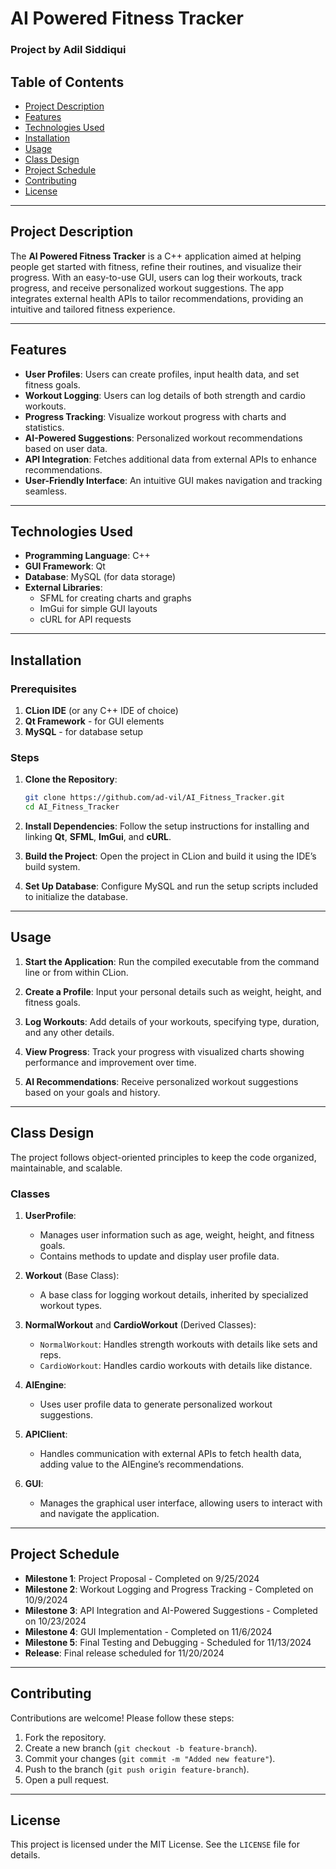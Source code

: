 # AI Powered Fitness Tracker

### Project by Adil Siddiqui

## Table of Contents
- [Project Description](#project-description)
- [Features](#features)
- [Technologies Used](#technologies-used)
- [Installation](#installation)
- [Usage](#usage)
- [Class Design](#class-design)
- [Project Schedule](#project-schedule)
- [Contributing](#contributing)
- [License](#license)

---

## Project Description

The **AI Powered Fitness Tracker** is a C++ application aimed at helping people get started with fitness, refine their routines, and visualize their progress. With an easy-to-use GUI, users can log their workouts, track progress, and receive personalized workout suggestions. The app integrates external health APIs to tailor recommendations, providing an intuitive and tailored fitness experience.

---

## Features

- **User Profiles**: Users can create profiles, input health data, and set fitness goals.
- **Workout Logging**: Users can log details of both strength and cardio workouts.
- **Progress Tracking**: Visualize workout progress with charts and statistics.
- **AI-Powered Suggestions**: Personalized workout recommendations based on user data.
- **API Integration**: Fetches additional data from external APIs to enhance recommendations.
- **User-Friendly Interface**: An intuitive GUI makes navigation and tracking seamless.

---

## Technologies Used

- **Programming Language**: C++
- **GUI Framework**: Qt
- **Database**: MySQL (for data storage)
- **External Libraries**:
  - SFML for creating charts and graphs
  - ImGui for simple GUI layouts
  - cURL for API requests

---

## Installation

### Prerequisites
1. **CLion IDE** (or any C++ IDE of choice)
2. **Qt Framework** - for GUI elements
3. **MySQL** - for database setup

### Steps
1. **Clone the Repository**:
   ```bash
   git clone https://github.com/ad-vil/AI_Fitness_Tracker.git
   cd AI_Fitness_Tracker
2. **Install Dependencies**:
   Follow the setup instructions for installing and linking **Qt**, **SFML**, **ImGui**, and **cURL**.

3. **Build the Project**:
   Open the project in CLion and build it using the IDE’s build system.

4. **Set Up Database**:
   Configure MySQL and run the setup scripts included to initialize the database.

---

## Usage

1. **Start the Application**:
   Run the compiled executable from the command line or from within CLion.
   
2. **Create a Profile**:
   Input your personal details such as weight, height, and fitness goals.

3. **Log Workouts**:
   Add details of your workouts, specifying type, duration, and any other details.

4. **View Progress**:
   Track your progress with visualized charts showing performance and improvement over time.

5. **AI Recommendations**:
   Receive personalized workout suggestions based on your goals and history.

---

## Class Design

The project follows object-oriented principles to keep the code organized, maintainable, and scalable.

### Classes

1. **UserProfile**:
   - Manages user information such as age, weight, height, and fitness goals.
   - Contains methods to update and display user profile data.

2. **Workout** (Base Class):
   - A base class for logging workout details, inherited by specialized workout types.

3. **NormalWorkout** and **CardioWorkout** (Derived Classes):
   - `NormalWorkout`: Handles strength workouts with details like sets and reps.
   - `CardioWorkout`: Handles cardio workouts with details like distance.

4. **AIEngine**:
   - Uses user profile data to generate personalized workout suggestions.

5. **APIClient**:
   - Handles communication with external APIs to fetch health data, adding value to the AIEngine’s recommendations.

6. **GUI**:
   - Manages the graphical user interface, allowing users to interact with and navigate the application.

---

## Project Schedule

- **Milestone 1**: Project Proposal - Completed on 9/25/2024
- **Milestone 2**: Workout Logging and Progress Tracking - Completed on 10/9/2024
- **Milestone 3**: API Integration and AI-Powered Suggestions - Completed on 10/23/2024
- **Milestone 4**: GUI Implementation - Completed on 11/6/2024
- **Milestone 5**: Final Testing and Debugging - Scheduled for 11/13/2024
- **Release**: Final release scheduled for 11/20/2024

---

## Contributing

Contributions are welcome! Please follow these steps:
1. Fork the repository.
2. Create a new branch (`git checkout -b feature-branch`).
3. Commit your changes (`git commit -m "Added new feature"`).
4. Push to the branch (`git push origin feature-branch`).
5. Open a pull request.

---

## License

This project is licensed under the MIT License. See the `LICENSE` file for details.
